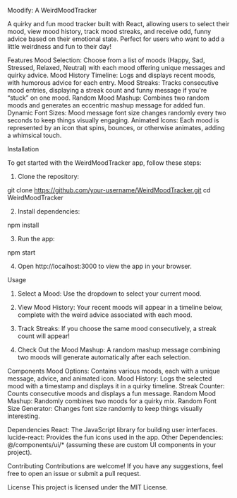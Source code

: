 Moodify: A WeirdMoodTracker

A quirky and fun mood tracker built with React, allowing users to select their mood, view mood history, track mood streaks, and receive odd, funny advice based on their emotional state. Perfect for users who want to add a little weirdness and fun to their day!

Features
Mood Selection: Choose from a list of moods (Happy, Sad, Stressed, Relaxed, Neutral) with each mood offering unique messages and quirky advice.
Mood History Timeline: Logs and displays recent moods, with humorous advice for each entry.
Mood Streaks: Tracks consecutive mood entries, displaying a streak count and funny message if you're “stuck” on one mood.
Random Mood Mashup: Combines two random moods and generates an eccentric mashup message for added fun.
Dynamic Font Sizes: Mood message font size changes randomly every two seconds to keep things visually engaging.
Animated Icons: Each mood is represented by an icon that spins, bounces, or otherwise animates, adding a whimsical touch.

Installation

To get started with the WeirdMoodTracker app, follow these steps:

1. Clone the repository:

git clone https://github.com/your-username/WeirdMoodTracker.git
cd WeirdMoodTracker


2. Install dependencies:

npm install


3. Run the app:

npm start


4. Open http://localhost:3000 to view the app in your browser.



Usage

1. Select a Mood: Use the dropdown to select your current mood.


2. View Mood History: Your recent moods will appear in a timeline below, complete with the weird advice associated with each mood.


3. Track Streaks: If you choose the same mood consecutively, a streak count will appear!


4. Check Out the Mood Mashup: A random mashup message combining two moods will generate automatically after each selection.


Components
Mood Options: Contains various moods, each with a unique message, advice, and animated icon.
Mood History: Logs the selected mood with a timestamp and displays it in a quirky timeline.
Streak Counter: Counts consecutive moods and displays a fun message.
Random Mood Mashup: Randomly combines two moods for a quirky mix.
Random Font Size Generator: Changes font size randomly to keep things visually interesting.


Dependencies
React: The JavaScript library for building user interfaces.
lucide-react: Provides the fun icons used in the app.
Other Dependencies: @/components/ui/* (assuming these are custom UI components in your project).


Contributing
Contributions are welcome! If you have any suggestions, feel free to open an issue or submit a pull request.

License
This project is licensed under the MIT License.


